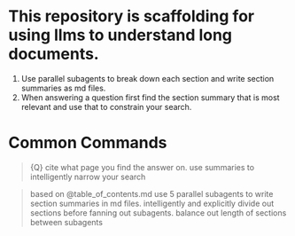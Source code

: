 # This repository is scaffolding for using llms to understand long documents. 

1. Use parallel subagents to break down each section and write section summaries as md files.
2. When answering a question first find the section summary that is most relevant and use that to constrain your search.


# Common Commands 

>  {Q} cite what page you find the answer on. use summaries to intelligently narrow your search

> based on @table_of_contents.md use 5 parallel subagents to write section summaries in md files. intelligently and explicitly divide out sections before fanning out subagents. balance out length of sections between subagents
